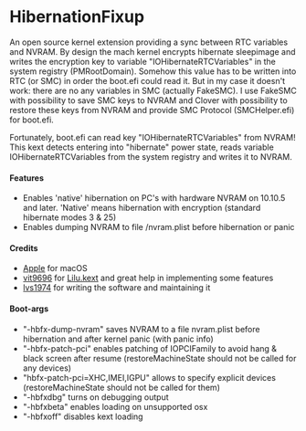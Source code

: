 HibernationFixup
==================

An open source kernel extension providing a sync between RTC variables and NVRAM.
By design the mach kernel encrypts hibernate sleepimage and writes the encryption key to variable 
"IOHibernateRTCVariables" in the system registry (PMRootDomain).
Somehow this value has to be written into RTC (or SMC) in order the boot.efi could read it.
But in my case it doesn't work: there are no any variables in SMC (actually FakeSMC). 
I use FakeSMC with possibility to save SMC keys to NVRAM
and Clover with possibility to restore these keys from NVRAM and provide SMC Protocol (SMCHelper.efi) for boot.efi.

Fortunately, boot.efi can read key "IOHibernateRTCVariables" from NVRAM!
This kext detects entering into "hibernate" power state, reads variable 
IOHibernateRTCVariables from the system registry and writes it to NVRAM.

#### Features
- Enables 'native' hibernation on PC's with hardware NVRAM on 10.10.5 and later.
  'Native' means hibernation with encryption (standard hibernate modes 3 & 25)
- Enables dumping NVRAM to file /nvram.plist before hibernation or panic


#### Credits
- [Apple](https://www.apple.com) for macOS  
- [vit9696](https://github.com/vit9696) for [Lilu.kext](https://github.com/vit9696/Lilu) and great help in implementing some features 
- [lvs1974](https://applelife.ru/members/lvs1974.53809/) for writing the software and maintaining it

#### Boot-args
- "-hbfx-dump-nvram" saves NVRAM to a file nvram.plist before hibernation and after kernel panic (with panic info)
- "-hbfx-patch-pci" enables patching of IOPCIFamily to avoid hang & black screen after resume (restoreMachineState should not be called for any devices)
- "hbfx-patch-pci=XHC,IMEI,IGPU" allows to specify explicit devices (restoreMachineState should not be called for them)
- "-hbfxdbg" turns on debugging output
- "-hbfxbeta" enables loading on unsupported osx
- "-hbfxoff" disables kext loading

